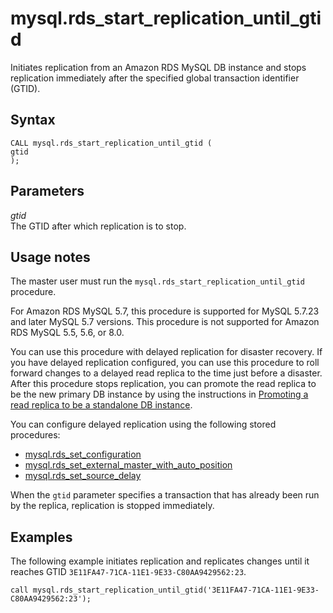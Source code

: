 # mysql\.rds\_start\_replication\_until\_gtid<a name="mysql_rds_start_replication_until_gtid"></a>

Initiates replication from an Amazon RDS MySQL DB instance and stops replication immediately after the specified global transaction identifier \(GTID\)\.

## Syntax<a name="mysql_rds_start_replication_until_gtid-syntax"></a>

 

```
CALL mysql.rds_start_replication_until_gtid (
gtid
);
```

## Parameters<a name="mysql_rds_start_replication_until_gtid-parameters"></a>

 *gtid*   
The GTID after which replication is to stop\.

## Usage notes<a name="mysql_rds_start_replication_until_gtid-usage-notes"></a>

The master user must run the `mysql.rds_start_replication_until_gtid` procedure\.

For Amazon RDS MySQL 5\.7, this procedure is supported for MySQL 5\.7\.23 and later MySQL 5\.7 versions\. This procedure is not supported for Amazon RDS MySQL 5\.5, 5\.6, or 8\.0\.

You can use this procedure with delayed replication for disaster recovery\. If you have delayed replication configured, you can use this procedure to roll forward changes to a delayed read replica to the time just before a disaster\. After this procedure stops replication, you can promote the read replica to be the new primary DB instance by using the instructions in [Promoting a read replica to be a standalone DB instance](USER_ReadRepl.md#USER_ReadRepl.Promote)\.

You can configure delayed replication using the following stored procedures:
+ [mysql\.rds\_set\_configuration](mysql_rds_set_configuration.md)
+ [mysql\.rds\_set\_external\_master\_with\_auto\_position](mysql_rds_set_external_master_with_auto_position.md)
+ [mysql\.rds\_set\_source\_delay](mysql_rds_set_source_delay.md)

When the `gtid` parameter specifies a transaction that has already been run by the replica, replication is stopped immediately\.

## Examples<a name="mysql_rds_start_replication_until_gtid-examples"></a>

The following example initiates replication and replicates changes until it reaches GTID `3E11FA47-71CA-11E1-9E33-C80AA9429562:23`\.

```
call mysql.rds_start_replication_until_gtid('3E11FA47-71CA-11E1-9E33-C80AA9429562:23');
```